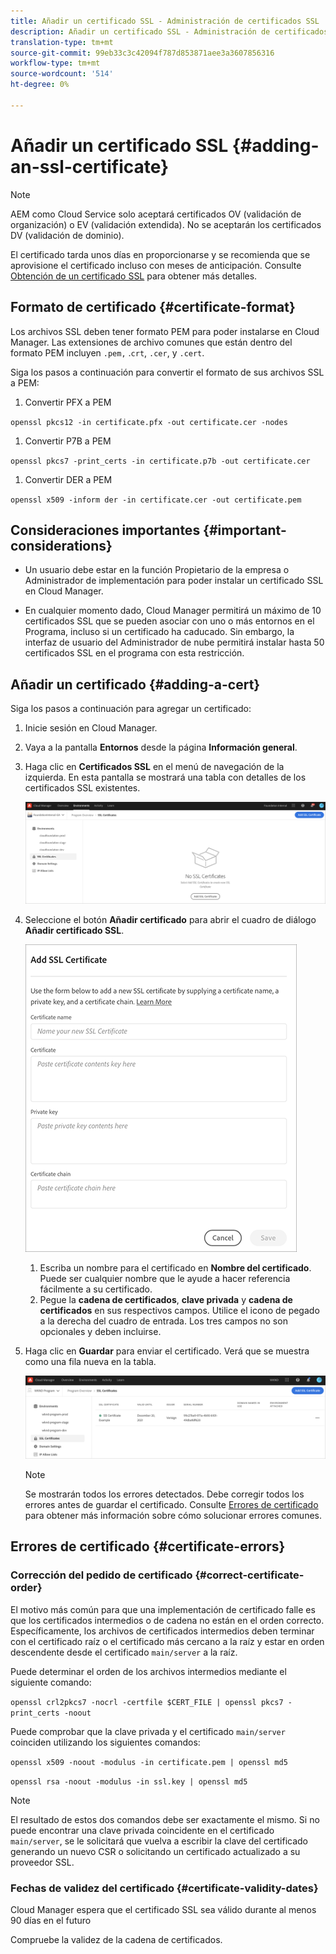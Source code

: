 ```yaml
---
title: Añadir un certificado SSL - Administración de certificados SSL
description: Añadir un certificado SSL - Administración de certificados SSL
translation-type: tm+mt
source-git-commit: 99eb33c3c42094f787d853871aee3a3607856316
workflow-type: tm+mt
source-wordcount: '514'
ht-degree: 0%

---
```



# Añadir un certificado SSL {#adding-an-ssl-certificate}

>[!NOTE]
>AEM como Cloud Service solo aceptará certificados OV (validación de organización) o EV (validación extendida). No se aceptarán los certificados DV (validación de dominio).

El certificado tarda unos días en proporcionarse y se recomienda que se aprovisione el certificado incluso con meses de anticipación. Consulte [Obtención de un certificado SSL](/help/implementing/cloud-manager/managing-ssl-certifications/get-ssl-certificate.md) para obtener más detalles.

## Formato de certificado {#certificate-format}

Los archivos SSL deben tener formato PEM para poder instalarse en Cloud Manager. Las extensiones de archivo comunes que están dentro del formato PEM incluyen `.pem,` .`crt`,  `.cer`, y  `.cert`.

Siga los pasos a continuación para convertir el formato de sus archivos SSL a PEM:

1. Convertir PFX a PEM

`openssl pkcs12 -in certificate.pfx -out certificate.cer -nodes`

1. Convertir P7B a PEM

`openssl pkcs7 -print_certs -in certificate.p7b -out certificate.cer`

1. Convertir DER a PEM

`openssl x509 -inform der -in certificate.cer -out certificate.pem`

## Consideraciones importantes {#important-considerations}

* Un usuario debe estar en la función Propietario de la empresa o Administrador de implementación para poder instalar un certificado SSL en Cloud Manager.

* En cualquier momento dado, Cloud Manager permitirá un máximo de 10 certificados SSL que se pueden asociar con uno o más entornos en el Programa, incluso si un certificado ha caducado. Sin embargo, la interfaz de usuario del Administrador de nube permitirá instalar hasta 50 certificados SSL en el programa con esta restricción.

## Añadir un certificado {#adding-a-cert}

Siga los pasos a continuación para agregar un certificado:

1. Inicie sesión en Cloud Manager.
1. Vaya a la pantalla **Entornos** desde la página **Información general**.
1. Haga clic en **Certificados SSL** en el menú de navegación de la izquierda. En esta pantalla se mostrará una tabla con detalles de los certificados SSL existentes.

   ![](/help/implementing/cloud-manager/assets/ssl/ssl-cert-1.png)
1. Seleccione el botón **Añadir certificado** para abrir el cuadro de diálogo **Añadir certificado SSL**.

   ![](/help/implementing/cloud-manager/assets/ssl/ssl-cert-02.png)
   1. Escriba un nombre para el certificado en **Nombre del certificado**. Puede ser cualquier nombre que le ayude a hacer referencia fácilmente a su certificado.
   1. Pegue la **cadena de certificados**, **clave privada** y **cadena de certificados** en sus respectivos campos. Utilice el icono de pegado a la derecha del cuadro de entrada.
Los tres campos no son opcionales y deben incluirse.

1. Haga clic en **Guardar** para enviar el certificado. Verá que se muestra como una fila nueva en la tabla.

   ![](/help/implementing/cloud-manager/assets/ssl/ssl-cert-3.png)
   >[!NOTE]
   >Se mostrarán todos los errores detectados. Debe corregir todos los errores antes de guardar el certificado. Consulte [Errores de certificado](#certificate-errors) para obtener más información sobre cómo solucionar errores comunes.

## Errores de certificado {#certificate-errors}

### Corrección del pedido de certificado {#correct-certificate-order}

El motivo más común para que una implementación de certificado falle es que los certificados intermedios o de cadena no están en el orden correcto. Específicamente, los archivos de certificados intermedios deben terminar con el certificado raíz o el certificado más cercano a la raíz y estar en orden descendente desde el certificado `main/server` a la raíz.

Puede determinar el orden de los archivos intermedios mediante el siguiente comando:

`openssl crl2pkcs7 -nocrl -certfile $CERT_FILE | openssl pkcs7 -print_certs -noout`

Puede comprobar que la clave privada y el certificado `main/server` coinciden utilizando los siguientes comandos:

`openssl x509 -noout -modulus -in certificate.pem | openssl md5`

`openssl rsa -noout -modulus -in ssl.key | openssl md5`

>[!NOTE]
>El resultado de estos dos comandos debe ser exactamente el mismo. Si no puede encontrar una clave privada coincidente en el certificado `main/server`, se le solicitará que vuelva a escribir la clave del certificado generando un nuevo CSR o solicitando un certificado actualizado a su proveedor SSL.

### Fechas de validez del certificado {#certificate-validity-dates}

Cloud Manager espera que el certificado SSL sea válido durante al menos 90 días en el futuro

Compruebe la validez de la cadena de certificados.
